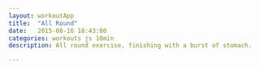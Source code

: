```yaml
---
layout: workoutApp
title:  "All Round"
date:   2015-08-16 18:43:00
categories: workouts js 10min
description: All round exercise, finishing with a burst of stomach.

---
```


<script type="text/javascript">
    function get_exercises(){
        var library = exerciseLibrary();
        var exercises = [];

        for(var i=0;i<2;i++){
            exercises.push({exercise: library.starjumps, time: 20, reps: 0});
            exercises.push({exercise: library.armCircles, time: 20, reps: 0});
            exercises.push({exercise: library.trunkRotations, time: 20, reps: 0});
        }
                         
        for(var i=0;i<5;i++){
            exercises.push({exercise: library.pushups, time: 7, reps: 5});
            exercises.push({exercise: library.situps,  time: 18, reps: 10});
            exercises.push({exercise: library.squats, time: 16, reps: 15});
            exercises.push({exercise: library.backExtensions, time: 10, reps: 10});
        };
        exercises.push({exercise: library.rest, time: 20, reps: 1});
        for(var i=0; i<3; i++){
            exercises.push({exercise: library.flutterKicks,  time: 20, reps: 0});
            exercises.push({exercise: library.toeTouches,  time: 20, reps: 0});
        }
        return exercises;
    }
</script>
